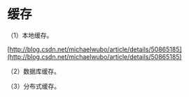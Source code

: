 # 缓存

（1）本地缓存。

[http://blog.csdn.net/michaelwubo/article/details/50865185](http://blog.csdn.net/michaelwubo/article/details/50865185)

（2）数据库缓存。

（3）分布式缓存。

